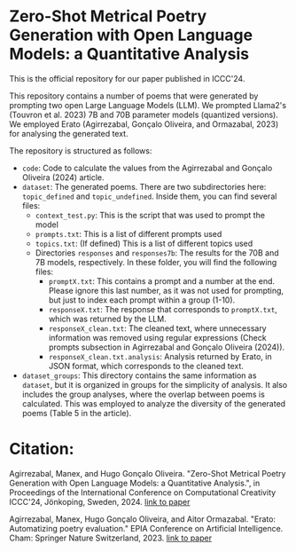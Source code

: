 # Zero-Shot Metrical Poetry Generation with Open Language Models: a Quantitative Analysis

This is the official repository for our paper published in ICCC'24.

This repository contains a number of poems that were generated by prompting two open Large Language Models (LLM). We prompted Llama2's (Touvron et al. 2023) 7B and 70B parameter models (quantized versions). We employed Erato (Agirrezabal, Gonçalo Oliveira, and Ormazabal, 2023) for analysing the generated text.

The repository is structured as follows:

  - `code`: Code to calculate the values from the Agirrezabal and Gonçalo Oliveira (2024) article.
  - `dataset`: The generated poems. There are two subdirectories here: `topic_defined` and `topic_undefined`. Inside them, you can find several files:
    - `context_test.py`: This is the script that was used to prompt the model
    - `prompts.txt`: This is a list of different prompts used
    - `topics.txt`: (If defined) This is a list of different topics used
    - Directories `responses` and `responses7b`: The results for the 70B and 7B models, respectively. In these folder, you will find the following files:
      - `promptX.txt`: This contains a prompt and a number at the end. Please ignore this last number, as it was not used for prompting, but just to index each prompt within a group (1-10).
      - `responseX.txt`: The response that corresponds to `promptX.txt`, which was returned by the LLM.
      - `responseX_clean.txt`: The cleaned text, where unnecessary information was removed using regular expressions (Check prompts subsection in Agirrezabal and Gonçalo Oliveira (2024)).
      - `responseX_clean.txt.analysis`: Analysis returned by Erato, in JSON format, which corresponds to the cleaned text.
  - `dataset_groups`: This directory contains the same information as `dataset`, but it is organized in groups for the simplicity of analysis. It also includes the group analyses, where the overlap between poems is calculated. This was employed to analyze the diversity of the generated poems (Table 5 in the article).

# Citation:

Agirrezabal, Manex, and Hugo Gonçalo Oliveira. "Zero-Shot Metrical Poetry Generation with Open Language Models: a Quantitative Analysis.", in Proceedings of the International Conference on Computational Creativity ICCC'24, Jönkoping, Sweden, 2024. [link to paper](https://computationalcreativity.net/iccc24/papers/ICCC24_paper_164.pdf)

Agirrezabal, Manex, Hugo Gonçalo Oliveira, and Aitor Ormazabal. "Erato: Automatizing poetry evaluation." EPIA Conference on Artificial Intelligence. Cham: Springer Nature Switzerland, 2023. [link to paper](https://link.springer.com/chapter/10.1007/978-3-031-49011-8_1)
